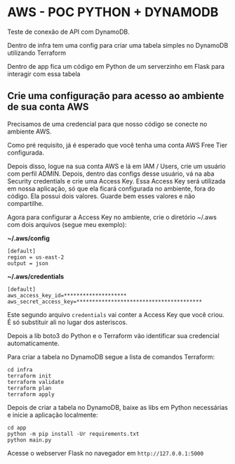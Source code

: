 # AWS - POC PYTHON + DYNAMODB

Teste de conexão de API com DynamoDB.

Dentro de infra tem uma config para criar uma tabela simples no DynamoDB utilizando Terraform

Dentro de app fica um código em Python de um serverzinho em Flask para interagir com essa tabela

## Crie uma configuração para acesso ao ambiente de sua conta AWS

Precisamos de uma credencial para que nosso código se conecte no ambiente AWS.

Como pré requisito, já é esperado que você tenha uma conta AWS Free Tier configurada.

Depois disso, logue na sua conta AWS e lá em IAM / Users, crie um usuário com perfil ADMIN.
Depois, dentro das configs desse usuário, vá na aba Security credentials e crie uma Access Key.
Essa Access Key será utilizada em nossa aplicação, só que ela ficará configurada no ambiente, fora do código.
Ela possui dois valores. Guarde bem esses valores e não compartilhe.

Agora para configurar a Access Key no ambiente, crie o diretório ~/.aws com dois arquivos (segue meu exemplo):

**~/.aws/config**
```
[default]
region = us-east-2
output = json
```

**~/.aws/credentials**
```
[default]
aws_access_key_id=********************
aws_secret_access_key=****************************************
```

Este segundo arquivo `credentials` vai conter a Access Key que você criou. É só substituir ali no lugar dos asteriscos.

Depois a lib boto3 do Python e o Terraform vão identificar sua credencial automaticamente.

Para criar a tabela no DynamoDB segue a lista de comandos Terraform:

```
cd infra
terraform init
terraform validate
terraform plan
terraform apply
```

Depois de criar a tabela no DynamoDB, baixe as libs em Python necessárias e inicie a aplicação localmente:

```
cd app
python -m pip install -Ur requirements.txt
python main.py
```
Acesse o webserver Flask no navegador em `http://127.0.0.1:5000`